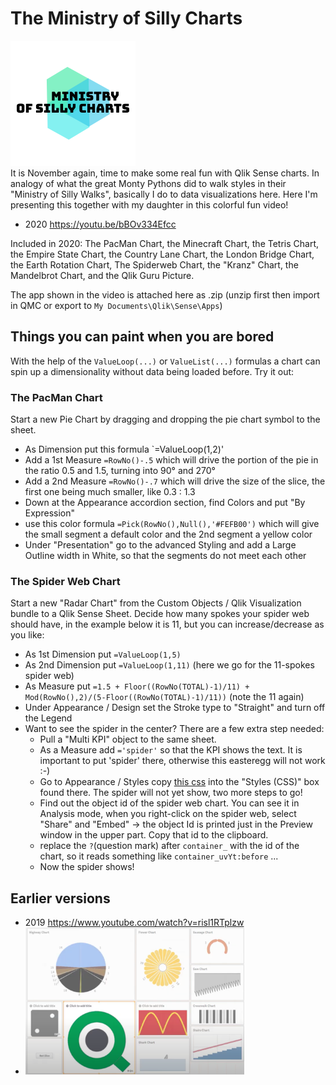 # The Ministry of Silly Charts
![screenshot](111f5604-7194-4123-9f02-e8ac19ff36f4_200x200.png "screenshot")<br> 
It is November again, time to make some real fun with Qlik Sense charts. In analogy of what the great Monty Pythons did to walk styles in their "Ministry of Silly Walks", basically I do to data visualizations here. Here I'm presenting this together with my daughter in this colorful fun video!

 - 2020 https://youtu.be/bBOv334Efcc
 
Included in 2020: The PacMan Chart, the Minecraft Chart, the Tetris Chart, the Empire State Chart, the Country Lane Chart, the London Bridge Chart, 
the Earth Rotation Chart, The Spiderweb Chart, the "Kranz" Chart, the Mandelbrot Chart, and the Qlik Guru Picture.

The app shown in the video is attached here as .zip (unzip first then import in QMC or export to `My Documents\Qlik\Sense\Apps`)

 ## Things you can paint when you are bored 
 With the help of the `ValueLoop(...)` or `ValueList(...)` formulas a chart can spin up a dimensionality without data being loaded before. Try it out:
 
 ### The PacMan Chart
 
Start a new Pie Chart by dragging and dropping the pie chart symbol to the sheet.
  - As Dimension put this formula `=ValueLoop(1,2)'
  - Add a 1st Measure `=RowNo()-.5` which will drive the portion of the pie in the ratio 0.5 and 1.5, turning into 90° and 270°
  - Add a 2nd Measure `=RowNo()-.7` which will drive the size of the slice, the first one being much smaller, like 0.3 : 1.3
  - Down at the Appearance accordion section, find Colors and put "By Expression"
  - use this color formula `=Pick(RowNo(),Null(),'#FEFB00')` which will give the small segment a default color and the 2nd segment a yellow color
  - Under "Presentation" go to the advanced Styling and add a Large Outline width in White, so that the segments do not meet each other
  
 ### The Spider Web Chart
 
Start a new "Radar Chart" from the Custom Objects / Qlik Visualization bundle to a Qlik Sense Sheet. Decide how many spokes your spider web should 
have, in the example below it is 11, but you can increase/decrease as you like:
 - As 1st Dimension put `=ValueLoop(1,5)`
 - As 2nd Dimension put `=ValueLoop(1,11)` (here we go for the 11-spokes spider web)
 - As Measure put `=1.5 + Floor((RowNo(TOTAL)-1)/11) + Mod(RowNo(),2)/(5-Floor((RowNo(TOTAL)-1)/11))` (note the 11 again)
 - Under Appearance / Design set the Stroke type to "Straight" and turn off the Legend
 - Want to see the spider in the center? There are a few extra step needed:
     - Pull a "Multi KPI" object to the same sheet.
     - As a Measure add `='spider'` so that the KPI shows the text. It is important to put 'spider' there, otherwise this easteregg will not work :-)
     - Go to Appearance / Styles copy <a href="https://raw.githubusercontent.com/ChristofSchwarz/silly/main/spider.css">this css</a> into the "Styles (CSS)" 
       box found there. The spider will not yet show, two more steps to go!
     - Find out the object id of the spider web chart. You can see it in Analysis mode, when you right-click on the spider web, 
       select "Share" and "Embed" -> the object Id is printed just in the Preview window in the upper part. Copy that id to the clipboard.
     - replace the `?`(question mark) after `container_` with the id of the chart, so it reads something like `container_uvYt:before` ...
     - Now the spider shows!
 
 ## Earlier versions
 
 - 2019 https://www.youtube.com/watch?v=risl1RTplzw
 - <img src="mosc2019.png" width="350">
